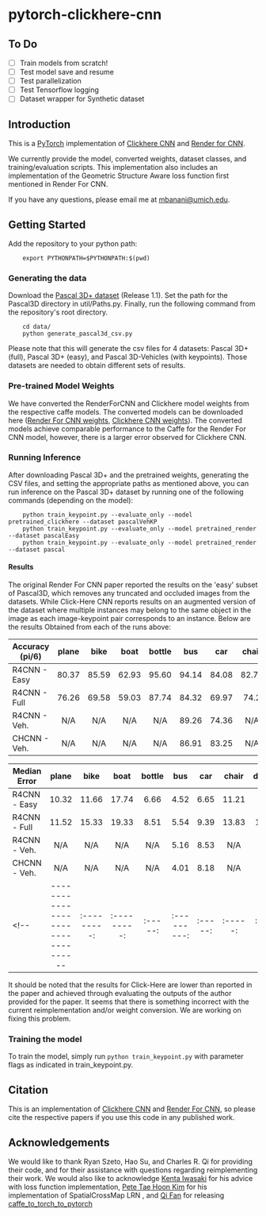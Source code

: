 # pytorch-clickhere-cnn


## To Do

<!-- - [x] Convert all links to relative paths!
- [x] Include corrected links to weights! (check!)
- [x] Get RenderForCNN and ClickHere Running (without regards to accuracy)
- [x] Fix Loss Function to match what was in the r4cnn paper (ignore what their code actually did for now -- avoid normalization)
- [x] Test training code with updated loss function -->
<!-- - [ ] Get RenderForCNN weights in .npy (and remove lua version from all code) -- cleanup -->
<!-- - [x] Test suspected modification to map generation (flipping X axis) -> did not work! -->
<!-- - [ ] Update README to reflect current content -->
<!-- - [ ] Normalize Class Naming methodology (Capital vs normal .. ) -->
<!-- - [ ] Try to resolve dependence on util .. be more systematic about my imports! -->
- [ ] Train models from scratch!
- [ ] Test model save and resume
- [ ] Test parallelization
- [ ] Test Tensorflow logging
- [ ] Dataset wrapper for Synthetic dataset

## Introduction

This is a [PyTorch](http://pytorch.org) implementation of [Clickhere CNN](https://github.com/rszeto/click-here-cnn)
and [Render for CNN](https://github.com/shapenet/RenderForCNN).

We currently provide the model, converted weights, dataset classes, and training/evaluation scripts.
This implementation also includes an implementation of the Geometric Structure Aware loss function first mentioned in Render For CNN.


If you have any questions, please email me at mbanani@umich.edu.


## Getting Started

Add the repository to your python path:

        export PYTHONPATH=$PYTHONPATH:$(pwd)


### Generating the data
Download the [Pascal 3D+ dataset](http://cvgl.stanford.edu/projects/pascal3d.html) (Release 1.1).
Set the path for the Pascal3D directory in util/Paths.py. Finally, run the following command from the repository's root directory.

        cd data/
        python generate_pascal3d_csv.py

Please note that this will generate the csv files for 4 datasets: Pascal 3D+ (full), Pascal 3D+ (easy), and Pascal 3D-Vehicles (with keypoints). Those datasets are needed to obtain different sets of results.

### Pre-trained Model Weights

We have converted the RenderForCNN and Clickhere model weights from the respective caffe models.
The converted models can be downloaded here
([Render For CNN weights](http://www-personal.umich.edu/~mbanani/clickhere_weights/render4cnn.pth),
[Clickhere CNN weights](http://www-personal.umich.edu/~mbanani/clickhere_weights/ch_cnn.npy)).
The converted models achieve comparable performance to the Caffe for the Render For CNN model,
however, there is a larger error observed for Clickhere CNN.
<!-- We are currently training the models using PyTorch and will upload the new models soon. -->

### Running Inference

After downloading Pascal 3D+ and the pretrained weights, generating the CSV files, and setting the appropriate paths as mentioned above,
you can run inference on the Pascal 3D+ dataset by running one of the following commands (depending on the model):

        python train_keypoint.py --evaluate_only --model pretrained_clickhere --dataset pascalVehKP  
        python train_keypoint.py --evaluate_only --model pretrained_render    --dataset pascalEasy
        python train_keypoint.py --evaluate_only --model pretrained_render    --dataset pascal


#### Results

The original Render For CNN paper reported the results on the 'easy' subset of Pascal3D, which removes any truncated and occluded images from the datasets. While Click-Here CNN reports results on an augmented version of the dataset where multiple instances may belong to the same object in the image as each image-keypoint pair corresponds to an instance. Below are the results Obtained from each of the runs above:

| Accuracy (pi/6)| plane | bike   | boat  | bottle    | bus   | car   | chair | d.table   | m.bike | sofa  | train | tv    | mean  |
| ----------------------------------|:---------:|:---------:|:-----:|:---------:|:-----:|:-----:|:-----:|:-------------:|:---------:|:-----:|:-----:|:------------:|:-----:|
| R4CNN - Easy      | 80.37     | 85.59     | 62.93 | 95.60     | 94.14 | 84.08 | 82.76 | 80.95         | 85.30     | 84.61 | 84.08 | 93.26        | 84.47 |
| R4CNN - Full      | 76.26     | 69.58     | 59.03 | 87.74     | 84.32 | 69.97 | 74.2  | 66.79         | 77.29     | 82.37 | 75.48 | 81.93        | 75.41 |
| R4CNN - Veh.      | N/A       | N/A       | N/A   | N/A       | 89.26 | 74.36 | N/A   | N/A           | 81.93     | N/A   | N/A   | N/A          | 81.85 |
| CHCNN - Veh.      | N/A       | N/A       | N/A   | N/A       | 86.91 | 83.25 | N/A   | N/A           | 73.83     | N/A   | N/A   | N/A          | 81.33 |

| Median Error | plane | bike   | boat  | bottle    | bus   | car   | chair | d.table   | m.bike | sofa  | train | tv    | mean  |
| ----------------------------------|:---------:|:---------:|:-----:|:---------:|:-----:|:-----:|:-----:|:-------------:|:---------:|:-----:|:-----:|:------------:|:-----:|
| R4CNN - Easy      | 10.32     | 11.66     | 17.74 | 6.66      | 4.52  | 6.65  | 11.21 | 9.75          | 13.11     | 9.76  | 5.52  | 11.93        | 9.90  |
| R4CNN - Full      | 11.52     | 15.33     | 19.33 | 8.51      | 5.54  | 9.39  | 13.83 | 12.87         | 14.90     | 13.03 | 8.96  | 13.72        | 12.24 |
| R4CNN - Veh.      | N/A       | N/A       | N/A   | N/A       | 5.16  | 8.53  | N/A   | N/A           | 13.46     | N/A   | N/A   | N/A          | 9.05  |
| CHCNN - Veh.      | N/A       | N/A       | N/A   | N/A       | 4.01  | 8.18  | N/A   | N/A           | 19.71     | N/A   | N/A   | N/A          | 10.63 |
<!-- | ----------------------------------|:---------:|:---------:|:-----:|:---------:|:-----:|:-----:|:-----:|:-------------:|:---------:|:-----:|:-----:|:------------:|:-----:| -->

It should be noted that the results for Click-Here are lower than reported in the paper and achieved through evaluating the outputs of the author provided for the paper.
It seems that there is something incorrect with the current reimplementation and/or weight conversion. We are working on fixing this problem.


### Training the model

To train the model, simply run `python train_keypoint.py` with parameter flags as indicated in train_keypoint.py.

## Citation

This is an implementation of [Clickhere CNN](https://github.come/rszeto/click-here-cnn) and [Render For CNN](https://github.com/shapenet/RenderForCNN), so please cite the respective papers if you use this code in any published work.

## Acknowledgements

We would like to thank Ryan Szeto, Hao Su, and Charles R. Qi for providing their code, and for their assistance with questions regarding reimplementing their work. We would also like to acknowledge [Kenta Iwasaki](https://discuss.pytorch.org/u/dranithix/summary) for his advice with loss function implementation, [Pete Tae Hoon Kim](https://discuss.pytorch.org/u/thnkim/summary) for his implementation of SpatialCrossMap LRN , and [Qi Fan](https://github.com/fanq15) for releasing [caffe_to_torch_to_pytorch](https://github.com/fanq15/caffe_to_torch_to_pytorch)
